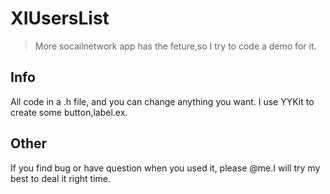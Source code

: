 # XIUsersList

>More socailnetwork app has the feture,so I try to code a demo for it.

## Info
All code in a .h file, and you can change anything you want.
I use YYKit to create some button,label.ex.
## Other
If you find bug or have question when you used it, please @me.I will try my best to deal it right time.
